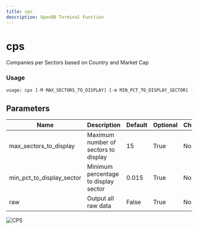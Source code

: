 ```yaml
---
title: cps
description: OpenBB Terminal Function
---
```


# cps

Companies per Sectors based on Country and Market Cap

### Usage 
```python
usage: cps [-M MAX_SECTORS_TO_DISPLAY] [-m MIN_PCT_TO_DISPLAY_SECTOR] [-r]
```

## Parameters

| Name | Description | Default | Optional | Choices |
| ---- | ----------- | ------- | -------- | ------- |
| max_sectors_to_display | Maximum number of sectors to display | 15 | True | None |
| min_pct_to_display_sector | Minimum percentage to display sector | 0.015 | True | None |
| raw | Output all raw data | False | True | None |


![CPS](https://user-images.githubusercontent.com/46355364/153896194-512699a7-ce52-4cbd-869e-89397bc96dc4.png)

